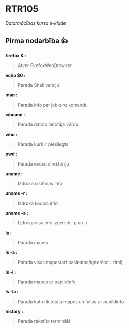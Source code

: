 # RTR105
###### Datormācības kursa e-klade
## Pirma nodarbība :+1:
**firefox & :**
> Atver FirefoxWebBrowser

**echo $0 :**
> Parada Shell versiju

**man :**
> Parada info par jebkuru komandu

**whoami :**
> Parada datora lietotāja vārdu

**who :**
> Parada kurš ir piesliegts

**pwd :**
> Parada esošo direktoriju

**uname :**
> Izdruka sistēmas info

**uname -r :**
> Izdruka kodola info

**uname -a :**
> Izdruka visu info izņemot -p un -i

**ls :**
> Parada mapes

**ls -a :**
> Parada visas mapes(ari pasleptos/ignorējot . zīmi)

**ls -l :**
> Parada mapes ar papildinfo

**ls -la :**
> Parada katro lietotāju mapes un failus ar papildinfo

**history :**
> Parada rakstīto terminālā
